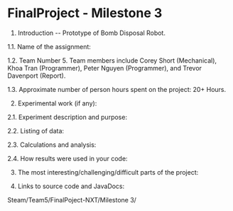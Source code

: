 FinalProject - Milestone 3
============

1.    Introduction -- Prototype of Bomb Disposal Robot. 

1.1. Name of the assignment: 

1.2. Team Number 5. Team members include Corey Short (Mechanical), Khoa Tran (Programmer), Peter Nguyen (Programmer),
     and Trevor Davenport (Report).

1.3. Approximate number of person hours spent on the project: 20+ Hours.

2.    Experimental work  (if any):


2.1. Experiment description and purpose: 

2.2. Listing of data: 

2.3. Calculations and analysis:    

2.4. How results were used in your code: 

3. The most interesting/challenging/difficult parts of the project: 

4.    Links to source code and JavaDocs: 

Steam/Team5/FinalPoject-NXT/Milestone 3/
